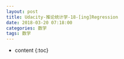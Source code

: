 ```yaml
---
layout: post
title: Udacity-推论统计学-18-[ing]Regression
date: 2018-03-20 07:18:00
categories: 数学
tags: 数学
---
```

* content
{:toc}






















